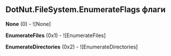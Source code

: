 ## DotNut.FileSystem.EnumerateFlags флаги

**None** (0) - ![None]

**EnumerateFiles** (0x1) - ![EnumerateFiles]

**EnumerateDirectories** (0x2) - ![EnumerateDirectories]


